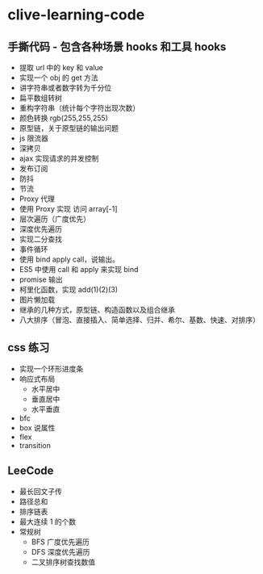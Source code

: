 # clive-learning-code

## 手撕代码 - 包含各种场景 hooks 和工具 hooks

- 提取 url 中的 key 和 value
- 实现一个 obj 的 get 方法
- 讲字符串或者数字转为千分位
- 扁平数组转树
- 重构字符串（统计每个字符出现次数）
- 颜色转换 rgb(255,255,255)
- 原型链，关于原型链的输出问题
- js 限流器
- 深拷贝
- ajax 实现请求的并发控制
- 发布订阅
- 防抖
- 节流
- Proxy 代理
- 使用 Proxy 实现 访问 array[-1]
- 层次遍历（广度优先）
- 深度优先遍历
- 实现二分查找
- 事件循环
- 使用 bind apply call，说输出。
- ES5 中使用 call 和 apply 来实现 bind
- promise 输出
- 柯里化函数，实现 add(1)(2)(3)
- 图片懒加载
- 继承的几种方式，原型链、构造函数以及组合继承
- 八大排序（冒泡、直接插入、简单选择、归并、希尔、基数、快速、对排序）

## css 练习

- 实现一个环形进度条
- 响应式布局
  - 水平居中
  - 垂直居中
  - 水平垂直
- bfc
- box 说属性
- flex
- transition

## LeeCode

- 最长回文子传
- 路径总和
- 排序链表
- 最大连续 1 的个数
- 常规树
  - BFS 广度优先遍历
  - DFS 深度优先遍历
  - 二叉排序树查找数值
